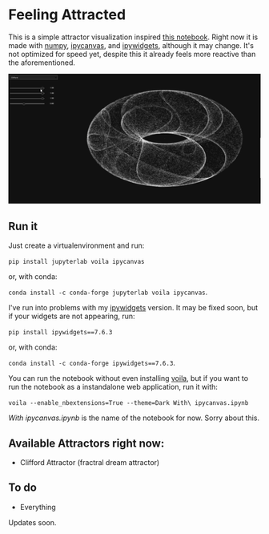 # Feeling Attracted

This is a simple attractor visualization inspired [this notebook](https://panel.holoviz.org/gallery/simple/clifford_interact.html). Right now it is made with [numpy](), [ipycanvas](), and [ipywidgets](), although it may change. It's not optimized for speed yet, despite this it already feels more reactive than the aforementioned.

![](./demo/feeling_attracted.gif)

## Run it

Just create a virtualenvironment and run:

`pip install jupyterlab voila ipycanvas`

or, with conda:

`conda install -c conda-forge jupyterlab voila ipycanvas`.

I've run into problems with my [ipywidgets]() version. It may be fixed soon, but if your widgets are not appearing, run:

`pip install ipywidgets==7.6.3`

or, with conda:

`conda install -c conda-forge ipywidgets==7.6.3`.

You can run the notebook without even installing [voila](), but if you want to run the notebook as a instandalone web application, run it with:

`voila --enable_nbextensions=True --theme=Dark With\ ipycanvas.ipynb`

*With ipycanvas.ipynb* is the name of the notebook for now. Sorry about this.

## Available Attractors right now:

- Clifford Attractor (fractral dream attractor)

## To do

- Everything

Updates soon.
